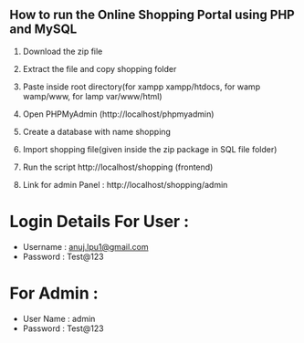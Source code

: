 
## How to run the Online Shopping Portal using PHP and MySQL
1. Download the  zip file

2. Extract the file and copy shopping folder

3. Paste inside root directory(for xampp xampp/htdocs, for wamp wamp/www, for lamp var/www/html)

4. Open PHPMyAdmin (http://localhost/phpmyadmin)

5. Create a database with name shopping

6. Import shopping file(given inside the zip package in SQL file folder)

7. Run the script http://localhost/shopping (frontend)

8. Link for admin Panel : http://localhost/shopping/admin

# Login Details For User :

- Username : anuj.lpu1@gmail.com
- Password : Test@123

# For Admin :
- User Name : admin
- Password : Test@123
